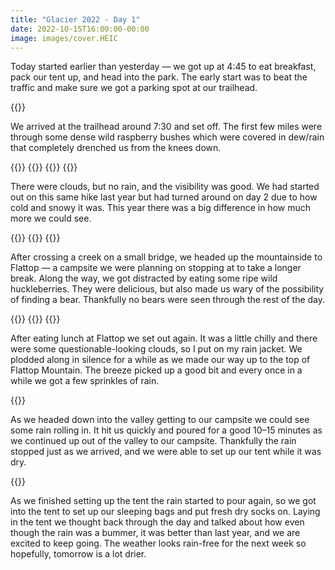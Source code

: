 ```yaml
---
title: "Glacier 2022 - Day 1"
date: 2022-10-15T16:00:00-00:00
image: images/cover.HEIC
---
```


Today started earlier than yesterday — we got up at 4:45 to eat breakfast, pack our tent up, and head into the park. The early start was to beat the traffic and make sure we got a parking spot at our trailhead.

{{<post-img src="images/1.HEIC" caption="at the trailhead about to head out">}}

We arrived at the trailhead around 7:30 and set off. The first few miles were through some dense wild raspberry bushes which were covered in dew/rain that completely drenched us from the knees down.

{{<post-img src="images/2.HEIC" caption="">}}
{{<post-img src="images/3.HEIC" caption="">}}
{{<post-img src="images/4.HEIC" caption="">}}
{{<post-img src="images/5.HEIC" caption="">}}

There were clouds, but no rain, and the visibility was good. We had started out on this same hike last year but had turned around on day 2 due to how cold and snowy it was. This year there was a big difference in how much more we could see.

{{<post-img src="images/6.HEIC" caption="">}}
{{<post-img src="images/7.HEIC" caption="">}}
{{<post-img src="images/8.HEIC" caption="">}}

After crossing a creek on a small bridge, we headed up the mountainside to Flattop — a campsite we were planning on stopping at to take a longer break. Along the way, we got distracted by eating some ripe wild huckleberries. They were delicious, but also made us wary of the possibility of finding a bear. Thankfully no bears were seen through the rest of the day.

{{<post-img src="images/9.HEIC" caption="">}}
{{<post-img src="images/10.HEIC" caption="">}}
{{<post-img src="images/11.HEIC" caption="">}}

After eating lunch at Flattop we set out again. It was a little chilly and there were some questionable-looking clouds, so I put on my rain jacket. We plodded along in silence for a while as we made our way up to the top of Flattop Mountain. The breeze picked up a good bit and every once in a while we got a few sprinkles of rain.

{{<post-img src="images/12.HEIC" caption="">}}

As we headed down into the valley getting to our campsite we could see some rain rolling in. It hit us quickly and poured for a good 10–15 minutes as we continued up out of the valley to our campsite. Thankfully the rain stopped just as we arrived, and we were able to set up our tent while it was dry.

{{<post-img src="images/13.HEIC" caption="">}}

As we finished setting up the tent the rain started to pour again, so we got into the tent to set up our sleeping bags and put fresh dry socks on. Laying in the tent we thought back through the day and talked about how even though the rain was a bummer, it was better than last year, and we are excited to keep going. The weather looks rain-free for the next week so hopefully, tomorrow is a lot drier.
